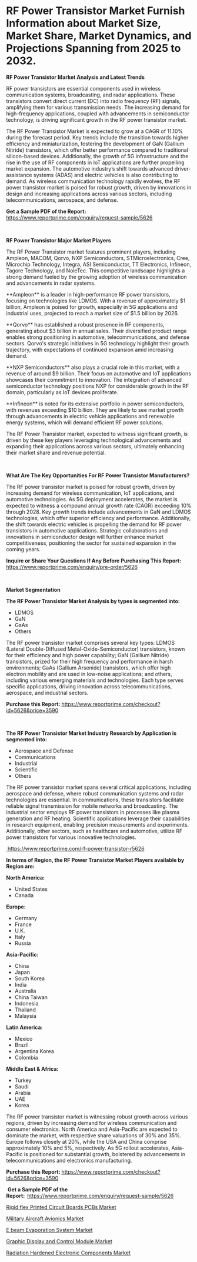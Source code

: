 <p><h1>RF Power Transistor Market Furnish Information about Market Size, Market Share, Market Dynamics, and Projections Spanning from 2025 to 2032.</h1></p><p><strong>RF Power Transistor Market Analysis and Latest Trends</strong></p>
<p><p>RF power transistors are essential components used in wireless communication systems, broadcasting, and radar applications. These transistors convert direct current (DC) into radio frequency (RF) signals, amplifying them for various transmission needs. The increasing demand for high-frequency applications, coupled with advancements in semiconductor technology, is driving significant growth in the RF power transistor market.</p><p>The RF Power Transistor Market is expected to grow at a CAGR of 11.10% during the forecast period. Key trends include the transition towards higher efficiency and miniaturization, fostering the development of GaN (Gallium Nitride) transistors, which offer better performance compared to traditional silicon-based devices. Additionally, the growth of 5G infrastructure and the rise in the use of RF components in IoT applications are further propelling market expansion. The automotive industry’s shift towards advanced driver-assistance systems (ADAS) and electric vehicles is also contributing to demand. As wireless communication technology rapidly evolves, the RF power transistor market is poised for robust growth, driven by innovations in design and increasing applications across various sectors, including telecommunications, aerospace, and defense.</p></p>
<p><strong>Get a Sample PDF of the Report:&nbsp;</strong> <a href="https://www.reportprime.com/enquiry/request-sample/5626?utm_campaign=2005&utm_medium=2&utm_source=Github&utm_content=ia&utm_term=19032025&utm_id=rf-power-transistor">https://www.reportprime.com/enquiry/request-sample/5626</a></p>
<p>&nbsp;</p>
<p><strong>RF Power Transistor Major Market Players</strong></p>
<p><p>The RF Power Transistor market features prominent players, including Ampleon, MACOM, Qorvo, NXP Semiconductors, STMicroelectronics, Cree, Microchip Technology, Integra, ASI Semiconductor, TT Electronics, Infineon, Tagore Technology, and NoleTec. This competitive landscape highlights a strong demand fueled by the growing adoption of wireless communication and advancements in radar systems.</p><p>**Ampleon** is a leader in high-performance RF power transistors, focusing on technologies like LDMOS. With a revenue of approximately $1 billion, Ampleon is poised for growth, especially in 5G applications and industrial uses, projected to reach a market size of $1.5 billion by 2026.</p><p>**Qorvo** has established a robust presence in RF components, generating about $3 billion in annual sales. Their diversified product range enables strong positioning in automotive, telecommunications, and defense sectors. Qorvo's strategic initiatives in 5G technology highlight their growth trajectory, with expectations of continued expansion amid increasing demand.</p><p>**NXP Semiconductors** also plays a crucial role in this market, with a revenue of around $9 billion. Their focus on automotive and IoT applications showcases their commitment to innovation. The integration of advanced semiconductor technology positions NXP for considerable growth in the RF domain, particularly as IoT devices proliferate.</p><p>**Infineon** is noted for its extensive portfolio in power semiconductors, with revenues exceeding $10 billion. They are likely to see market growth through advancements in electric vehicle applications and renewable energy systems, which will demand efficient RF power solutions.</p><p>The RF Power Transistor market, expected to witness significant growth, is driven by these key players leveraging technological advancements and expanding their applications across various sectors, ultimately enhancing their market share and revenue potential.</p></p>
<p>&nbsp;</p>
<p><strong>What Are The Key Opportunities For RF Power Transistor Manufacturers?</strong></p>
<p><p>The RF power transistor market is poised for robust growth, driven by increasing demand for wireless communication, IoT applications, and automotive technologies. As 5G deployment accelerates, the market is expected to witness a compound annual growth rate (CAGR) exceeding 10% through 2028. Key growth trends include advancements in GaN and LDMOS technologies, which offer superior efficiency and performance. Additionally, the shift towards electric vehicles is propelling the demand for RF power transistors in automotive applications. Strategic collaborations and innovations in semiconductor design will further enhance market competitiveness, positioning the sector for sustained expansion in the coming years.</p></p>
<p><strong>Inquire or Share Your Questions If Any Before Purchasing This Report:</strong> <a href="https://www.reportprime.com/enquiry/pre-order/5626?utm_campaign=2005&utm_medium=2&utm_source=Github&utm_content=ia&utm_term=19032025&utm_id=rf-power-transistor">https://www.reportprime.com/enquiry/pre-order/5626</a></p>
<p>&nbsp;</p>
<p><strong>Market Segmentation</strong></p>
<p><strong>The RF Power Transistor Market Analysis by types is segmented into:</strong></p>
<p><ul><li>LDMOS</li><li>GaN</li><li>GaAs</li><li>Others</li></ul></p>
<p><p>The RF power transistor market comprises several key types: LDMOS (Lateral Double-Diffused Metal-Oxide-Semiconductor) transistors, known for their efficiency and high power capability; GaN (Gallium Nitride) transistors, prized for their high frequency and performance in harsh environments; GaAs (Gallium Arsenide) transistors, which offer high electron mobility and are used in low-noise applications; and others, including various emerging materials and technologies. Each type serves specific applications, driving innovation across telecommunications, aerospace, and industrial sectors.</p></p>
<p><strong>Purchase this Report:&nbsp;</strong><a href="https://www.reportprime.com/checkout?id=5626&price=3590&utm_campaign=2005&utm_medium=2&utm_source=Github&utm_content=ia&utm_term=19032025&utm_id=rf-power-transistor">https://www.reportprime.com/checkout?id=5626&price=3590</a></p>
<p>&nbsp;</p>
<p><strong>The RF Power Transistor Market Industry Research by Application is segmented into:</strong></p>
<p><ul><li>Aerospace and Defense</li><li>Communications</li><li>Industrial</li><li>Scientific</li><li>Others</li></ul></p>
<p><p>The RF power transistor market spans several critical applications, including aerospace and defense, where robust communication systems and radar technologies are essential. In communications, these transistors facilitate reliable signal transmission for mobile networks and broadcasting. The industrial sector employs RF power transistors in processes like plasma generation and RF heating. Scientific applications leverage their capabilities in research equipment, enabling precision measurements and experiments. Additionally, other sectors, such as healthcare and automotive, utilize RF power transistors for various innovative technologies.</p></p>
<p><a href="https://www.reportprime.com/rf-power-transistor-r5626?utm_campaign=2005&utm_medium=2&utm_source=Github&utm_content=ia&utm_term=19032025&utm_id=rf-power-transistor">&nbsp;https://www.reportprime.com/rf-power-transistor-r5626</a></p>
<p><strong>In terms of Region, the RF Power Transistor Market Players available by Region are:</strong></p>
<p>
    <p> <strong> North America: </strong>
        <ul>
            <li>United States</li>
            <li>Canada</li>
        </ul>
        </p> 
    <p> <strong> Europe: </strong>
        <ul>
            <li>Germany</li>
            <li>France</li>
            <li>U.K.</li>
            <li>Italy</li>
            <li>Russia</li>
        </ul>
        </p> 
    <p> <strong> Asia-Pacific: </strong>
        <ul>
            <li>China</li>
            <li>Japan</li>
            <li>South Korea</li>
            <li>India</li>
            <li>Australia</li>
            <li>China Taiwan</li>
            <li>Indonesia</li>
            <li>Thailand</li>
            <li>Malaysia</li>
        </ul>
        </p> 
    <p> <strong> Latin America: </strong>
        <ul>
            <li>Mexico</li>
            <li>Brazil</li>
            <li>Argentina Korea</li>
            <li>Colombia</li>
        </ul>
        </p> 
    <p> <strong> Middle East & Africa: </strong>
        <ul>
            <li>Turkey</li>
            <li>Saudi</li>
            <li>Arabia</li>
            <li>UAE</li>
            <li>Korea</li>
        </ul>
    </p>
    </p>
<p><p>The RF power transistor market is witnessing robust growth across various regions, driven by increasing demand for wireless communication and consumer electronics. North America and Asia-Pacific are expected to dominate the market, with respective share valuations of 30% and 35%. Europe follows closely at 20%, while the USA and China comprise approximately 10% and 5%, respectively. As 5G rollout accelerates, Asia-Pacific is positioned for substantial growth, bolstered by advancements in telecommunications and electronics manufacturing. </p></p>
<p><strong>Purchase this Report: </strong><a href="https://www.reportprime.com/checkout?id=5626&price=3590&utm_campaign=2005&utm_medium=2&utm_source=Github&utm_content=ia&utm_term=19032025&utm_id=rf-power-transistor">https://www.reportprime.com/checkout?id=5626&price=3590</a></p>
<p>&nbsp;<strong>Get a Sample PDF of the Report:&nbsp;&nbsp;</strong><a href="https://www.reportprime.com/enquiry/request-sample/5626?utm_campaign=2005&utm_medium=2&utm_source=Github&utm_content=ia&utm_term=19032025&utm_id=rf-power-transistor">https://www.reportprime.com/enquiry/request-sample/5626</a></p>
<p><strong></strong></p>
<p><p><a href="https://github.com/kohushamudo3/Market-Research-Report-List-1/blob/main/rigid-flex-printed-circuit-boards-pcbs-market.md?utm_campaign=2005&utm_medium=2&utm_source=Github&utm_content=ia&utm_term=19032025&utm_id=rf-power-transistor">Rigid flex Printed Circuit Boards PCBs Market</a></p><p><a href="https://github.com/eskelimaksic/Market-Research-Report-List-1/blob/main/military-aircraft-avionics-market.md?utm_campaign=2005&utm_medium=2&utm_source=Github&utm_content=ia&utm_term=19032025&utm_id=rf-power-transistor">Military Aircraft Avionics Market</a></p><p><a href="https://github.com/vestadjogile/Market-Research-Report-List-1/blob/main/e-beam-evaporation-system-market.md?utm_campaign=2005&utm_medium=2&utm_source=Github&utm_content=ia&utm_term=19032025&utm_id=rf-power-transistor">E beam Evaporation System Market</a></p><p><a href="https://github.com/gogashopkewy/Market-Research-Report-List-1/blob/main/graphic-display-and-control-module-market.md?utm_campaign=2005&utm_medium=2&utm_source=Github&utm_content=ia&utm_term=19032025&utm_id=rf-power-transistor">Graphic Display and Control Module Market</a></p><p><a href="https://github.com/myrieronays5/Market-Research-Report-List-1/blob/main/radiation-hardened-electronic-components-market.md?utm_campaign=2005&utm_medium=2&utm_source=Github&utm_content=ia&utm_term=19032025&utm_id=rf-power-transistor">Radiation Hardened Electronic Components Market</a></p></p>
